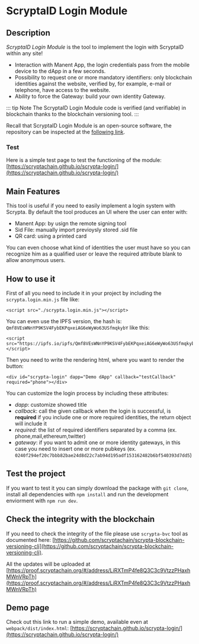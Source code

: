 # ScryptaID Login Module

## Description
*ScryptaID Login Module* is the tool to implement the login with ScryptaID within any site!

- Interaction with Manent App, the login credentials pass from the mobile device to the dApp in a few seconds.
- Possibility to request one or more mandatory identifiers: only blockchain identities against the website, verified by, for example, e-mail or telephone, have access to the website.
- Ability to force the Gateway: build your own identity Gateway.

::: tip Note
The ScryptaID Login Module code is verified (and verifiable) in blockchain thanks to the blockchain versioning tool.
:::

Recall that ScryptaID Login Module is an open-source software, the repository can be inspected at the [following link](https://github.com/scryptachain/scrypta-login).

### Test
Here is a simple test page to test the functioning of the module:
[https://scryptachain.github.io/scrypta-login/](https://scryptachain.github.io/scrypta-login/)

## Main Features

This tool is useful if you need to easily implement a login system with Scrypta. By default the tool produces an UI where the user can enter with:

- Manent App: by usign the remote signing tool
- Sid File: manually import previoysly stored .sid file
- QR card: using a printed card

You can even choose what kind of identities the user must have so you can recognize him as a qualified user or leave the required attribute blank to allow anonymous users.

## How to use it

First of all you need to include it in your project by including the `scrypta.login.min.js` file like:

```
<script src="./scrypta.login.min.js"></script>
```

You can even use the IPFS version, the hash is: `Qmf8VEsWNnYP9KSV4FybEKPqxeiAG6eWyWo63USfmqkybY` like this:

```
<script src="https://ipfs.io/ipfs/Qmf8VEsWNnYP9KSV4FybEKPqxeiAG6eWyWo63USfmqkybY"></script>
```

Then you need to write the rendering html, where you want to render the button:

```
<div id="scrypta-login" dapp="Demo dApp" callback="testCallback" required="phone"></div>
```

You can customize the login process by including these attributes:
- _dapp_: customize showed title
- _callback_: call the given callback when the login is successful, is **required** if you include one or more required identities, the return object will include it
- _required_: the list of required identifiers separated by a comma (ex. phone,mail,ethereum,twitter)
- _gateway_: if you want to admit one or more identity gateways, in this case you need to insert one or more pubkeys (ex. `0240f294ef20c7bbb82bae24d8d22c7ab94d195adf153162482b6bf540393d7dd5`)

## Test the project

If you want to test it you can simply download the package with `git clone`, install all dependencies with `npm install` and run the development enviorment with `npm run dev`.

## Check the integrity with the blockchain

If you need to check the integrity of the file please use `scrypta-bvc` tool as documented here: [https://github.com/scryptachain/scrypta-blockchain-versioning-cli](https://github.com/scryptachain/scrypta-blockchain-versioning-cli).

All the updates will be uploaded at [https://proof.scryptachain.org/#/address/LiRXTmP4fe8Q3C3c9VtzzPHaxhMWnVRpTh](https://proof.scryptachain.org/#/address/LiRXTmP4fe8Q3C3c9VtzzPHaxhMWnVRpTh)

## Demo page

Check out this link to run a simple demo, available even at `webpack/dist/index.html`: 
[https://scryptachain.github.io/scrypta-login/](https://scryptachain.github.io/scrypta-login/)

